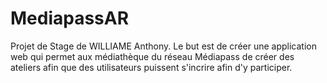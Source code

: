 # MediapassAR
Projet de Stage de WILLIAME Anthony.
Le but est de créer une application web qui permet aux médiathèque du réseau Médiapass de créer des ateliers afin que des utilisateurs puissent s'incrire afin d'y participer.

